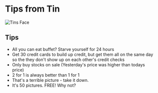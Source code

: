 # Tips from Tin

![Tins Face](images/tins-face.png)

## Tips

* All you can eat buffet? Starve yourself for 24 hours
* Get 30 credit cards to build up credit, but get them all on the same day so the they don't show up on each other's credit checks
* Only buy stocks on sale (Yesterday's price was higher than todays price)
* 2 for 1 is always better than 1 for 1
* That's a terrible picture - take it down.
* It's 50 pictures. FREE! Why not?
